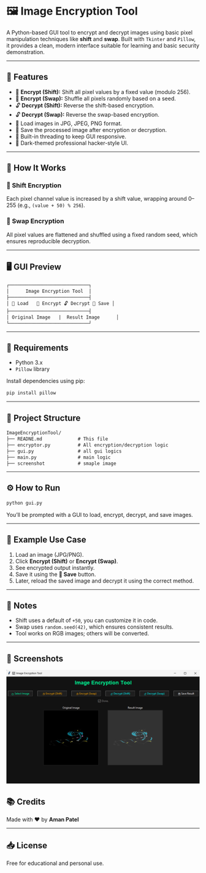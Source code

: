 # 🖼️ Image Encryption Tool

A Python-based GUI tool to encrypt and decrypt images using basic pixel manipulation techniques like **shift** and **swap**. Built with `Tkinter` and `Pillow`, it provides a clean, modern interface suitable for learning and basic security demonstration.

---

## 🚀 Features

- 🔐 **Encrypt (Shift):** Shift all pixel values by a fixed value (modulo 256).
- 🔐 **Encrypt (Swap):** Shuffle all pixels randomly based on a seed.
- 🔓 **Decrypt (Shift):** Reverse the shift-based encryption.
- 🔓 **Decrypt (Swap):** Reverse the swap-based encryption.
- 📂 Load images in JPG, JPEG, PNG format.
- 💾 Save the processed image after encryption or decryption.
- 🧠 Built-in threading to keep GUI responsive.
- 🎨 Dark-themed professional hacker-style UI.

---

## 📸 How It Works

### 🔐 Shift Encryption
Each pixel channel value is increased by a shift value, wrapping around 0–255 (e.g., `(value + 50) % 256`).

### 🔀 Swap Encryption
All pixel values are flattened and shuffled using a fixed random seed, which ensures reproducible decryption.

---

## 🖥️ GUI Preview

```
┌─────────────────────────────┐
│      Image Encryption Tool  │
├─────────────────────────────┤
│ 📂 Load   🔐 Encrypt 🔓 Decrypt 💾 Save │
├─────────────────────────────┤
│ Original Image   |  Result Image      │
└─────────────────────────────┘
```
---

## 🧾 Requirements

- Python 3.x
- `Pillow` library

Install dependencies using pip:

```bash
pip install pillow
```

---

## 📂 Project Structure

```
ImageEncryptionTool/
├── READNE.md             # This file
├── encryptor.py          # All encryption/decryption logic
├── gui.py                # all gui logics
├── main.py               # main logic
├── screenshot            # smaple image
```

---

## ⚙️ How to Run

```bash
python gui.py
```

You’ll be prompted with a GUI to load, encrypt, decrypt, and save images.

---

## 🧪 Example Use Case

1. Load an image (JPG/PNG).
2. Click **Encrypt (Shift)** or **Encrypt (Swap)**.
3. See encrypted output instantly.
4. Save it using the **💾 Save** button.
5. Later, reload the saved image and decrypt it using the correct method.

---

## 📌 Notes

- Shift uses a default of `+50`, you can customize it in code.
- Swap uses `random.seed(42)`, which ensures consistent results.
- Tool works on RGB images; others will be converted.

---

## 📸 Screenshots

![Screenshot](screenshot.png)


## 📚 Credits

Made with ❤️ by **Aman Patel**

---

## 📥 License

Free for educational and personal use.
